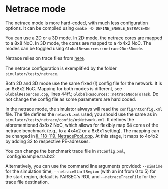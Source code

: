 # Netrace mode

The netrace mode is more hard-coded, with much less configuration options.
It can be compiled using `cmake -D DEFINE_ENABLE_NETRACE=ON`

You can use a 2D or a 3D mode.
In 2D mode, the netrace cores are mapped to a 8x8 NoC.
In 3D mode, the cores are mapped to a 4x4x2 NoC.
The modes can be toggled using `GlobalResources::netrace2Dor3Dmode`.

Netrace relies on trace files from [here](https://www.cs.utexas.edu/~netrace/).

The netrace configuration is exemplified by the folder `simulator/tests/netrace`.

Both 2D and 3D mode use the same fixed (!) config file for the network.
It is an 8x8x2 NoC.
Mapping for both modes is different, see `GlobalResources.cpp`, lines 44ff.;
`GlobalResources::netraceNodeToTask`.
Do not change the config file as some parameters are hard coded.

In the netrace mode, the simulator always will read the `config/ntConfig.xml` file.
The file defines the `network.xml` used; you should use the same as in `simulator/tests/netrace/config/ntNetwork.xml`. It defines the aforementioned 8x8x2 NoC, which allows for flexibly map 64 cores of the netrace benchmark (e.g., to a 4x4x2 or a 8x8x1 setting). The mapping can be changed in [ll. 118-119, NetracePool.cpp](https://github.com/jmjos/ratatoskr/blob/89be71877a04b6469dbb9588e89e38911b8a4cc8/simulator/src/model/traffic/netrace/NetracePool.cpp#L119). At this stage, it maps to 4x4x2 by adding 32 to respective PE-adresses.

You can change the benchmark trace file in `ntConfig.xml`, `<netraceFile>config/example.tra.bz2</netraceFile>

Alternatively, you can use the command line arguments provided: `--simTime` for the simulation time, `--netraceStartRegion` (with an int from 0 to 5) for the start region, default is PARSEC's ROI, and `--netraceTraceFile` for the trace file destination.
